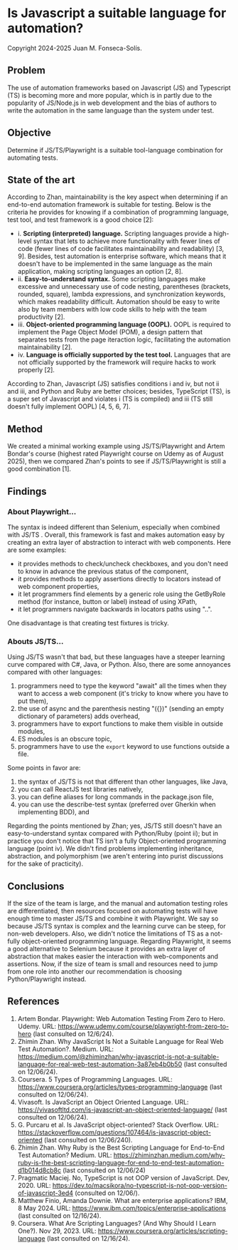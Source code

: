 # Is Javascript a suitable language for automation?

Copyright 2024-2025 Juan M. Fonseca-Solís.

## Problem
The use of automation frameworks based on Javascript (JS) and Typescript (TS) is becoming more and more popular, which is in partly due to the popularity of JS/Node.js in web development and the bias of authors to write the automation in the same language than the system under test.

## Objective
Determine if JS/TS/Playwright is a suitable tool-language combination for automating tests.

## State of the art
According to Zhan, maintainability is the key aspect when determining if an end-to-end automation framework is suitable for testing. Below is the criteria he provides for knowing if a combination of programming language, test tool, and test framework is a good choice [2]:

* i. **Scripting (interpreted) language.** Scripting languages provide a high-level syntax that lets to achieve more functionality with fewer lines of code (fewer lines of code facilitates maintainability and readability) [3, 9]. Besides, test automation is enterprise software, which means that it doesn't have to be implemented in the same language as the main application, making scripting languages an option [2, 8].
* ii. **Easy-to-understand syntax.** Some scripting languages make excessive and unnecessary use of code nesting, parentheses (brackets, rounded, square), lambda expressions, and synchronization keywords, which makes readability difficult. Automation should be easy to write also by team members with low code skills to help with the team productivity [2].
* iii. **Object-oriented programming language (OOPL).** OOPL is required to implement the Page Object Model (POM), a design pattern that separates tests from the page iteraction logic, facilitating the automation maintainability [2].
* iv. **Language is officially supported by the test tool.** Languages that are not officially supported by the framework will require hacks to work properly [2].

According to Zhan, Javascript (JS) satisfies conditions i and iv, but not ii and iii, and Python and Ruby are better choices; besides, TypeScript (TS), is a super set of Javascript and violates i (TS is compiled) and iii (TS still doesn't fully implement OOPL) [4, 5, 6, 7].

## Method
We created a minimal working example using JS/TS/Playwright and Artem Bondar's course (highest rated Playwright course on Udemy as of August 2025), then we compared Zhan's points to see if JS/TS/Playwright is still a good combination [1].

## Findings

### About Playwright...
The syntax is indeed different than Selenium, especially when combined with JS/TS . Overall, this framework is fast and makes automation easy by creating an extra layer of abstraction to interact with web components. Here are some examples:
* it provides methods to check/uncheck checkboxes, and you don't need to know in advance the previous status of the component,
* it provides methods to apply assertions directly to locators instead of web component properties,
* it let programmers find elements by a generic role using the GetByRole method (for instance, button or label) instead of using XPath,
* it let programmers navigate backwards in locators paths using "..".

One disadvantage is that creating test fixtures is tricky.

### Abouts JS/TS...
Using JS/TS wasn't that bad, but these languages have a steeper learning curve compared with C#, Java, or Python. Also, there are some annoyances compared with other languages: 
1. programmers need to type the keyword "await" all the times when they want to access a web component (it's tricky to know where you have to put them),
2. the use of async and the parenthesis nesting "({})" (sending an empty dictionary of parameters) adds overhead,
3. programmers have to export functions to make them visible in outside modules,
4. ES modules is an obscure topic,
5. programmers have to use the `export` keyword to use functions outside a file.

Some points in favor are:
1. the syntax of JS/TS is not that different than other languages, like Java,
1. you can call ReactJS test libraries natively,
1. you can define aliases for long commands in the package.json file,
1. you can use the describe-test syntax (preferred over Gherkin when implementing BDD), and 

Regarding the points mentioned by Zhan; yes, JS/TS still doesn't have an easy-to-understand syntax compared with Python/Ruby (point ii); but in practice you don't notice that TS isn't a fully Object-oriented programming language (point iv). We didn't find problems implementing inheritance, abstraction, and polymorphism (we aren't entering into purist discussions for the sake of practicity).

## Conclusions
If the size of the team is large, and the manual and automation testing roles are differentiated, then resources focused on automating tests will have enough time to master JS/TS and combine it with Playwright. We say so because JS/TS syntax is complex and the learning curve can be steep, for non-web developers. Also, we didn't notice the limitations of TS as a not-fully object-oriented programming language. Regarding Playwright, it seems a good alternative to Selenium because it provides an extra layer of abstraction that makes easier the interaction with web-components and assertions. Now, if the size of team is small and resources need to jump from one role into another our recommendation is choosing Python/Playwright instead.

## References
1. Artem Bondar. Playwright: Web Automation Testing From Zero to Hero. Udemy. URL: https://www.udemy.com/course/playwright-from-zero-to-hero (last consulted on 12/6/24).
2. Zhimin Zhan. Why JavaScript Is Not a Suitable Language for Real Web Test Automation?. Medium. URL: https://medium.com/@zhiminzhan/why-javascript-is-not-a-suitable-language-for-real-web-test-automation-3a87eb4b0b50 (last consulted on 12/06/24).
3. Coursera. 5 Types of Programming Languages. URL: https://www.coursera.org/articles/types-programming-language (last consulted on 12/06/24). 
4. Vivasoft. Is JavaScript an Object Oriented Language. URL: https://vivasoftltd.com/is-javascript-an-object-oriented-language/ (last consulted on 12/06/24).
5. G. Purcaru et al. Is JavaScript object-oriented? Stack Overflow. URL: https://stackoverflow.com/questions/107464/is-javascript-object-oriented (last consulted on 12/06/240).
6. Zhimin Zhan. Why Ruby is the Best Scripting Language for End-to-End Test Automation? Medium. URL: https://zhiminzhan.medium.com/why-ruby-is-the-best-scripting-language-for-end-to-end-test-automation-d1b014d8cb8c (last consulted on 12/06/24)
7. Pragmatic Maciej. No, TypeScript is not OOP version of JavaScript. Dev, 2020. URL: https://dev.to/macsikora/no-typescript-is-not-oop-version-of-javascript-3ed4 (consulted on 12/06/).
8. Matthew Finio, Amanda Downie. What are enterprise applications? IBM, 8 May 2024. URL: https://www.ibm.com/topics/enterprise-applications (last consulted on 12/16/24).
9. Coursera. What Are Scripting Languages? (And Why Should I Learn One?). Nov 29, 2023. URL: https://www.coursera.org/articles/scripting-language (last consulted on 12/16/24).